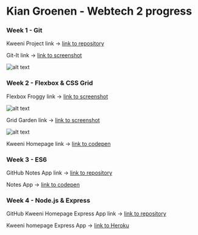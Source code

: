 # Kian Groenen - Webtech 2 progress

### Week 1 - Git

Kweeni Project link -> [link to repository](https://github.com/KianGroenen/Webtech3Labo/tree/master/Week1)

Git-It link -> [link to screenshot](https://s10.postimg.org/4w5ccwyqx/Gitit_Week1.png)

![alt text](https://s10.postimg.org/4w5ccwyqx/Gitit_Week1.png "Git-It")


### Week 2 - Flexbox & CSS Grid

Flexbox Froggy link -> [link to screenshot](https://s10.postimg.org/5yfivg9uh/Flexbox_Froggy_Week2.png)

![alt text](https://s10.postimg.org/5yfivg9uh/Flexbox_Froggy_Week2.png "Flexbox Froggy")

Grid Garden link -> [link to screenshot](https://s10.postimg.org/bmltmd921/Grid_Garden_Week2.png)

![alt text](https://s10.postimg.org/bmltmd921/Grid_Garden_Week2.png "Grid Garden")

Kweeni Homepage link -> [link to codepen](https://codepen.io/KianGroenen/pen/MQXXRQ) 


### Week 3 - ES6

GitHub Notes App link -> [link to repository](https://github.com/KianGroenen/Webtech3Labo/tree/master/Week3)

Notes App -> [link to codepen](https://codepen.io/KianGroenen/pen/KoPYrr)

### Week 4 - Node.js & Express

GitHub Kweeni Homepage Express App link -> [link to repository]()

Kweeni homepage Express App -> [link to Heroku]()